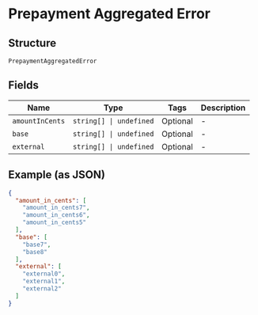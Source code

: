 
# Prepayment Aggregated Error

## Structure

`PrepaymentAggregatedError`

## Fields

| Name | Type | Tags | Description |
|  --- | --- | --- | --- |
| `amountInCents` | `string[] \| undefined` | Optional | - |
| `base` | `string[] \| undefined` | Optional | - |
| `external` | `string[] \| undefined` | Optional | - |

## Example (as JSON)

```json
{
  "amount_in_cents": [
    "amount_in_cents7",
    "amount_in_cents6",
    "amount_in_cents5"
  ],
  "base": [
    "base7",
    "base8"
  ],
  "external": [
    "external0",
    "external1",
    "external2"
  ]
}
```

